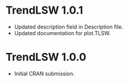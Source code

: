 # TrendLSW 1.0.1

* Updated description field in Description file.
* Updated documentation for plot.TLSW.

# TrendLSW 1.0.0

* Initial CRAN submission.
